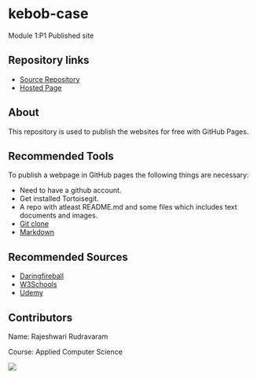 # kebob-case
Module 1:P1 Published site

## Repository links
- [Source Repository]()
- [Hosted Page]()

## About
This repository is used to publish the websites for free with GitHub Pages.

## Recommended Tools
To publish a webpage in GitHub pages the following things are necessary:
- Need to have a github account.
- Get installed Tortoisegit.
- A repo with atleast README.md and some files which includes text documents and images.
- [Git clone](https://www.git-scm.com/docs/git-clone)
- [Markdown](https://en.wikipedia.org/wiki/Markdown)

## Recommended Sources
- [Daringfireball](https://daringfireball.net/projects/markdown/syntax#backslash)
- [W3Schools](https://www.w3schools.com/)
- [Udemy](https://www.udemy.com/)

## Contributors
Name: Rajeshwari Rudravaram

Course: Applied Computer Science

![](https://i.ytimg.com/vi/40Y-GmSGI74/maxresdefault.jpg)
